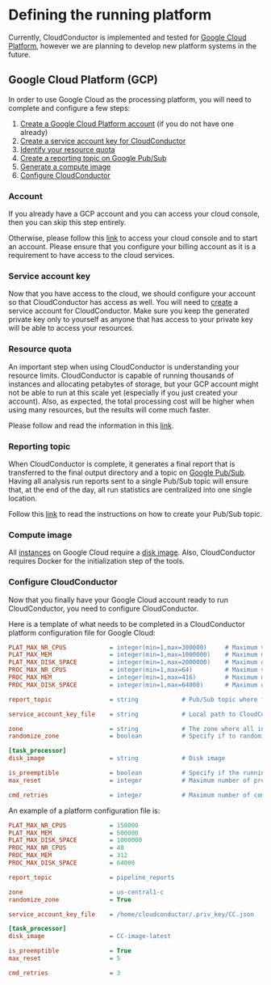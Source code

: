 # Defining the running platform

Currently, CloudConductor is implemented and tested for [Google Cloud Platform](https://cloud.google.com/),
however we are planning to develop new platform systems in the future. 

## Google Cloud Platform (GCP)

In order to use Google Cloud as the processing platform, you will need to complete and configure a few steps:

  1. [Create a Google Cloud Platform account](#account) (if you do not have one already)
  2. [Create a service account key for CloudConductor](#service-account-key)
  3. [Identify your resource quota](#resource-quota)
  4. [Create a reporting topic on Google Pub/Sub](#reporting-topic)
  5. [Generate a compute image](#compute-image)
  6. [Configure CloudConductor](#configure-cloudconductor)

### Account

If you already have a GCP account and you can access your cloud console, then you can skip this step entirely. 

Otherwise, please follow this [link](https://console.cloud.google.com/) to access your cloud console and to start an account.
Please ensure that you configure your billing account as it is a requirement to have access to the cloud services.

### Service account key

Now that you have access to the cloud, we should configure your account so that CloudConductor has access as well.
You will need to [create](https://cloud.google.com/iam/docs/creating-managing-service-account-keys) a service account for CloudConductor.
Make sure you keep the generated private key only to yourself as anyone that has access to your private key will be able to 
access your resources.

### Resource quota

An important step when using CloudConductor is understanding your resource limits. CloudConductor is capable of running
thousands of instances and allocating petabytes of storage, but your GCP account might not be able to run at this scale yet (especially if you just created your account).
Also, as expected, the total processing cost will be higher when using many resources, but the results will come much faster.

Please follow and read the information in this [link](https://cloud.google.com/compute/quotas).

### Reporting topic

When CloudConductor is complete, it generates a final report that is transferred to the final output directory and 
a topic on [Google Pub/Sub](https://cloud.google.com/pubsub/docs/overview). Having all analysis run reports sent to a single Pub/Sub topic will
ensure that, at the end of the day, all run statistics are centralized into one single location.

Follow this [link](https://cloud.google.com/pubsub/docs/quickstart-console) to read the instructions on how to create your Pub/Sub topic.

### Compute image

All [instances](https://cloud.google.com/compute/docs/instances/) on Google Cloud require a [disk image](https://cloud.google.com/compute/docs/images).
Also, CloudConductor requires Docker for the initialization step of the tools. 

### Configure CloudConductor

Now that you finally have your Google Cloud account ready to run CloudConductor, you need to configure CloudConductor.

Here is a template of what needs to be completed in a CloudConductor platform configuration file for Google Cloud:

```ini
PLAT_MAX_NR_CPUS            = integer(min=1,max=300000)     # Maximum vCPUs count (for the entire GCP project)
PLAT_MAX_MEM                = integer(min=1,max=1000000)    # Maximum memory RAM in GB (for the entire GCP project)
PLAT_MAX_DISK_SPACE         = integer(min=1,max=2000000)    # Maximum disk space in GB (for the entire GCP project)
PROC_MAX_NR_CPUS            = integer(min=1,max=64)         # Maximum vCPUs count (for one single instance)
PROC_MAX_MEM                = integer(min=1,max=416)        # Maximum memory RAM in GB (for one single instance)
PROC_MAX_DISK_SPACE         = integer(min=1,max=64000)      # Maximum disk space in GB (for one single instance)

report_topic                = string            # Pub/Sub topic where final reports are sent 

service_account_key_file    = string            # Local path to CloudConductor service account private key 

zone                        = string            # The zone where all instances are created
randomize_zone              = boolean           # Specify if to randomize the zone 

[task_processor]
disk_image                  = string            # Disk image

is_preemptible              = boolean           # Specify if the running instances to be preemptible
max_reset                   = integer           # Maximum number of preemptions before total stop 

cmd_retries                 = integer           # Maximum number of command reruns 
```

An example of a platform configuration file is:

```ini
PLAT_MAX_NR_CPUS            = 150000
PLAT_MAX_MEM                = 500000
PLAT_MAX_DISK_SPACE         = 1000000
PROC_MAX_NR_CPUS            = 48
PROC_MAX_MEM                = 312
PROC_MAX_DISK_SPACE         = 64000

report_topic                = pipeline_reports

zone                        = us-central1-c
randomize_zone              = True

service_account_key_file    = /home/cloudconductor/.priv_key/CC.json

[task_processor]
disk_image                  = CC-image-latest

is_preemptible              = True
max_reset                   = 5

cmd_retries                 = 3
```
